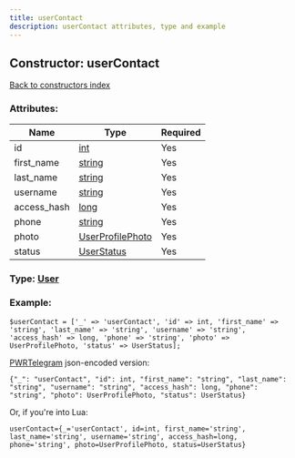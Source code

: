 ```yaml
---
title: userContact
description: userContact attributes, type and example
---
```

## Constructor: userContact  
[Back to constructors index](index.md)



### Attributes:

| Name     |    Type       | Required |
|----------|---------------|----------|
|id|[int](../types/int.md) | Yes|
|first\_name|[string](../types/string.md) | Yes|
|last\_name|[string](../types/string.md) | Yes|
|username|[string](../types/string.md) | Yes|
|access\_hash|[long](../types/long.md) | Yes|
|phone|[string](../types/string.md) | Yes|
|photo|[UserProfilePhoto](../types/UserProfilePhoto.md) | Yes|
|status|[UserStatus](../types/UserStatus.md) | Yes|



### Type: [User](../types/User.md)


### Example:

```
$userContact = ['_' => 'userContact', 'id' => int, 'first_name' => 'string', 'last_name' => 'string', 'username' => 'string', 'access_hash' => long, 'phone' => 'string', 'photo' => UserProfilePhoto, 'status' => UserStatus];
```  

[PWRTelegram](https://pwrtelegram.xyz) json-encoded version:

```
{"_": "userContact", "id": int, "first_name": "string", "last_name": "string", "username": "string", "access_hash": long, "phone": "string", "photo": UserProfilePhoto, "status": UserStatus}
```


Or, if you're into Lua:  


```
userContact={_='userContact', id=int, first_name='string', last_name='string', username='string', access_hash=long, phone='string', photo=UserProfilePhoto, status=UserStatus}

```


